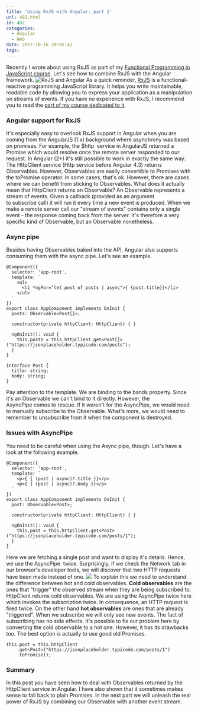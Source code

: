 ```yaml
---
title: 'Using RxJS with Angular: part 1'
url: 482.html
id: 482
categories:
  - Angular
  - Web
date: 2017-10-16 20:05:42
tags:
---
```


Recently I wrote about using RxJS as part of my [Functional Programming in JavaScript course](https://codewithstyle.info/functional-programming-javascript-plain-words/). Let's see how to combine RxJS with the Angular framework. ![RxJS and Angular](https://codewithstyle.info/wp-content/uploads/2017/10/angular-rxjs.png) As a quick reminder, [RxJS](https://github.com/Reactive-Extensions/RxJS) is a functional-reactive programming JavaScript library. It helps you write maintainable, readable code by allowing you to express your application as a manipulation on streams of events. If you have no experience with RxJS, I recommend you to read the [part of my course dedicated to it](https://codewithstyle.info/functional-javascript-part-8-functional-reactive-programming-rxjs/).

### Angular support for RxJS

It's especially easy to overlook RxJS support in Angular when you are coming from the AngularJS (1.x) background where asynchrony was based on promises. For example, the $http  service in AngularJS returned a Promise which would resolve once the remote server responded to our request. In Angular (2+) it's still possible to work in exactly the same way. The HttpClient service (Http service before Angular 4.3) returns Observables. However, Observables are easily convertible to Promises with the toPromise operator. In some cases, that's ok. However, there are cases where we can benefit from sticking to Observables. What does it actually mean that HttpClient returns an Observable? An Observable represents a stream of events. Given a callback (provided as an argument to subscribe call) it will run it every time a new event is produced. When we make a remote server call our "stream of events" contains only a single event - the response coming back from the server. It's therefore a very specific kind of Observable, but an Observable nonetheless.

### Async pipe

Besides having Observables baked into the API, Angular also supports consuming them with the async pipe. Let's see an example.

    @Component({
      selector: 'app-root',
      template: `
        <ul>
          <li *ngFor="let post of posts | async">{ {post.title}}</li>
        </ul>
      `
    })
    export class AppComponent implements OnInit {
      posts: Observable<Post[]>;
    
      constructor(private httpClient: HttpClient) { }
    
      ngOnInit(): void {
        this.posts = this.httpClient.get<Post[]>("https://jsonplaceholder.typicode.com/posts");
      }
    }
    
    interface Post {
      title: string;
      body: string;
    }

Pay attention to the template. We are binding to the bands property. Since it's an Observable we can't bind to it directly. However, the AsyncPipe comes to rescue. If it weren't for the AsyncPipe, we would need to manually subscribe to the Observable. What's more, we would need to remember to unsubscribe from it when the component is destroyed.

### Issues with AsyncPipe

You need to be careful when using the Async pipe, though. Let's have a look at the following example.

    @Component({
      selector: 'app-root',
      template: `
        <p>{ { (post | async)?.title }}</p>
        <p>{ { (post | async)?.body }}</p>
      `
    })
    export class AppComponent implements OnInit {
      post: Observable<Post>;
    
      constructor(private httpClient: HttpClient) { }
    
      ngOnInit(): void {
        this.post = this.httpClient.get<Post>("https://jsonplaceholder.typicode.com/posts/1");
      }
    }

Here we are fetching a single post and want to display it's details. Hence, we use the AsyncPipe  twice. Surprisingly, if we check the Network tab in our browser's developer tools, we will discover that two HTTP requests have been made instead of one. ![](https://codewithstyle.info/wp-content/uploads/2017/10/AngularRxjsExample.png) To explain this we need to understand the difference between hot and cold observables. **Cold observables** are the ones that "trigger" the observed stream when they are being subscribed to. HttpClient returns cold observables. We are using the AsyncPipe twice here which invokes the subscription twice. In consequence, an HTTP request is fired twice. On the other hand **hot observables** are ones that are already "triggered". When we subscribe we will only see new events. The fact of subscribing has no side effects. It's possible to fix our problem here by converting the cold observable to a hot one. However, it has its drawbacks too. The best option is actually to use good old Promises.

    this.post = this.httpClient
        .get<Post>("https://jsonplaceholder.typicode.com/posts/1")
        .toPromise();

### Summary

In this post you have seen how to deal with Observables returned by the HttpClient service in Angular. I have also shown that it sometimes makes sense to fall back to plain Promises. In the next part we will unleash the real power of RxJS by combining our Observable with another event stream.